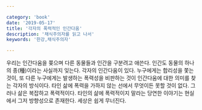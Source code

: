 ```yaml
---

category: 'book'
date: '2019-05-17'
title: '각자의 폭력적인 인간다움'
description: '채식주의자를 읽고 나서'
keywords: '한강,채식주의자'

---
```


우리는 인간다움을 쫒으며 다른 동물들과 인간을 구분려고 애쓴다. 인간도 동물의 하나의 종(種)이라는 사실까지 잊는다. 각자의 인간다움이 있다. 누구에게는 합리성을 쫓는 것이, 또 다른 누구에게는 발생하는 폭력성을 비판하는 것이 인간다움에 대한 의미를 찾는 각자의 방식이다. 타인 삶에 폭력을 가하지 않는 선에서 무엇이든 못할 것이 없다. 그러나 삶은 복잡하고 폭력적이다. 타인의 삶에 폭력적이지 말라는 당연한 이야기는 현실에서 그저 방향성으로 존재한다. 세상은 쉽게 무너진다.